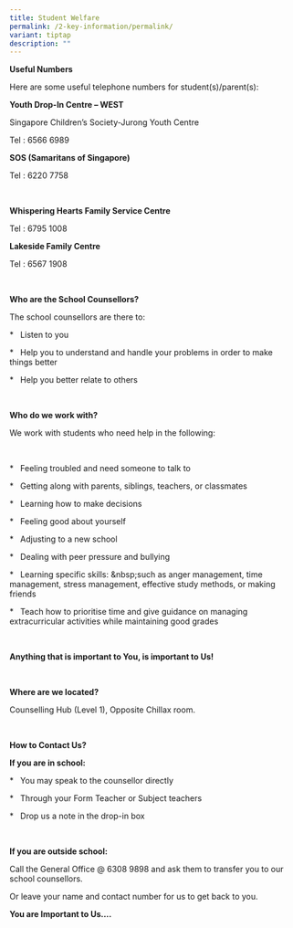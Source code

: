```yaml
---
title: Student Welfare
permalink: /2-key-information/permalink/
variant: tiptap
description: ""
---
```

<p> <strong>Useful Numbers</strong>
</p>
<p>Here are some useful telephone numbers for student(s)/parent(s):</p>
<p></p>
<p><strong>Youth Drop-In Centre – WEST</strong>
</p>
<p>Singapore Children’s Society-Jurong Youth Centre</p>
<p>Tel : 6566 6989</p>
<p><strong>SOS (Samaritans of Singapore)</strong>
</p>
<p>Tel : 6220 7758</p>
<p>
<br>
</p>
<p><strong>Whispering Hearts Family Service Centre</strong>
</p>
<p>Tel : 6795 1008</p>
<p><strong>Lakeside Family Centre</strong>
</p>
<p>Tel : 6567 1908</p>
<p>
<br>
</p>
<p><strong>Who are the School Counsellors?</strong>
</p>
<p>The school counsellors are there to:&nbsp;&nbsp;</p>
<p>* &nbsp; Listen to you</p>
<p>* &nbsp; Help you to understand and handle your problems in order to make
things better</p>
<p>* &nbsp; Help you better relate to others</p>
<p>
<br>
</p>
<p><strong>Who do we work with?</strong>
</p>
<p>We work with students who need help in the following:&nbsp;&nbsp;</p>
<p>
<br>
</p>
<p>* &nbsp; Feeling troubled and need someone to talk to</p>
<p>* &nbsp; Getting along with parents, siblings, teachers, or classmates</p>
<p>* &nbsp; Learning how to make decisions</p>
<p>* &nbsp; Feeling good about yourself</p>
<p>* &nbsp; Adjusting to a new school</p>
<p>* &nbsp; Dealing with peer pressure and bullying</p>
<p>* &nbsp; Learning specific skills: &amp;nbsp;such as anger management,
time management, stress management, effective study methods, or making
friends</p>
<p>* &nbsp; Teach how to prioritise time and give guidance on managing extracurricular
activities while maintaining good grades</p>
<p>
<br>
</p>
<p> <strong>Anything that is important to You, is important to Us!</strong>
</p>
<p>
<br>
</p>
<p><strong>Where are we located?</strong>
</p>
<p>Counselling Hub (Level 1), Opposite Chillax room.</p>
<p>
<br>
</p>
<p><strong>How to Contact Us?</strong>
</p>
<p><strong>If you are in school:</strong>
</p>
<p>* &nbsp; You may speak to the counsellor directly</p>
<p>* &nbsp; Through your Form Teacher or Subject teachers</p>
<p>* &nbsp; Drop us a note in the drop-in box</p>
<p>&nbsp;&nbsp;</p>
<p><strong>If you are outside school:</strong>
</p>
<p>Call the General Office @ 6308 9898 and ask them to transfer you to our
school counsellors.&nbsp;&nbsp;</p>
<p>Or leave your name and contact number for us to get back to you.</p>
<p><strong>You are Important to Us....</strong>
</p>
<p>
<br>
</p>